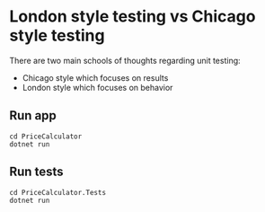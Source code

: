# London style testing vs Chicago style testing #
There are two main schools of thoughts regarding unit testing:
- Chicago style which focuses on results
- London style which focuses on behavior

## Run app ##
```
cd PriceCalculator
dotnet run
```

## Run tests ##
```
cd PriceCalculator.Tests
dotnet run
```